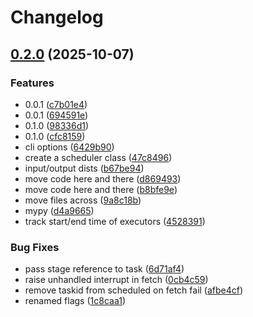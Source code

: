 # Changelog

## [0.2.0](https://github.com/fhalde/fauxspark/compare/0.1.0...0.2.0) (2025-10-07)


### Features

* 0.0.1 ([c7b01e4](https://github.com/fhalde/fauxspark/commit/c7b01e466c3e038006533952219ce8caac1dcc35))
* 0.0.1 ([694591e](https://github.com/fhalde/fauxspark/commit/694591e44111afce8123fc0563cddadc70db7bdd))
* 0.1.0 ([98336d1](https://github.com/fhalde/fauxspark/commit/98336d16aa6a58dd4d9893d5e919d8fa1a4f3b68))
* 0.1.0 ([cfc8159](https://github.com/fhalde/fauxspark/commit/cfc815994ee906b85e637cb003681580bb2d646d))
* cli options ([6429b90](https://github.com/fhalde/fauxspark/commit/6429b905076a2e8a0095df3c323cdf460b93b965))
* create a scheduler class ([47c8496](https://github.com/fhalde/fauxspark/commit/47c8496f4b9b738fc70108d9e4f9fccb51756b08))
* input/output dists ([b67be94](https://github.com/fhalde/fauxspark/commit/b67be94f441a1ed86444a4ed7667d34e454b91e7))
* move code here and there ([d869493](https://github.com/fhalde/fauxspark/commit/d86949364e29a40d485b04400155358cb3e7f64c))
* move code here and there ([b8bfe9e](https://github.com/fhalde/fauxspark/commit/b8bfe9edf555b789ca6196f7d6a64464e9774daa))
* move files across ([9a8c18b](https://github.com/fhalde/fauxspark/commit/9a8c18b4b8ebdf2f0c8ee8a1cb868aa89676cb7d))
* mypy ([d4a9665](https://github.com/fhalde/fauxspark/commit/d4a966526ab08caaeaaf393bc1caa7d1d9091f63))
* track start/end time of executors ([4528391](https://github.com/fhalde/fauxspark/commit/4528391a569b83da64a7a44e6e30f27423ff3e67))


### Bug Fixes

* pass stage reference to task ([6d71af4](https://github.com/fhalde/fauxspark/commit/6d71af4c6984df03decc5d41f58ec5de567c23e6))
* raise unhandled interrupt in fetch ([0cb4c59](https://github.com/fhalde/fauxspark/commit/0cb4c599c4a27d6d4a54200eab22afe0a0d578de))
* remove taskid from scheduled on fetch fail ([afbe4cf](https://github.com/fhalde/fauxspark/commit/afbe4cf36aac9f90e3092af682723f22c2290d39))
* renamed flags ([1c8caa1](https://github.com/fhalde/fauxspark/commit/1c8caa14931ee03545548be490f4f34e7042953a))

